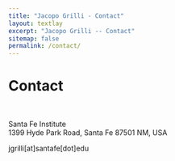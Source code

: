 ```yaml
---
title: "Jacopo Grilli - Contact"
layout: textlay
excerpt: "Jacopo Grilli -- Contact"
sitemap: false
permalink: /contact/
---
```


# Contact


<br>

<i class="fa fa-map-marker"></i> Santa Fe Institute <br>
1399 Hyde Park Road, 
Santa Fe 87501 NM, USA <br>

<i class="fa fa-envelope-o"></i> jgrilli[at]santafe[dot]edu

<br>

<div class="map" markdown="0">
<div id="googleMap" class="templatemo-map"></div>
</div>

<br>
<br>
